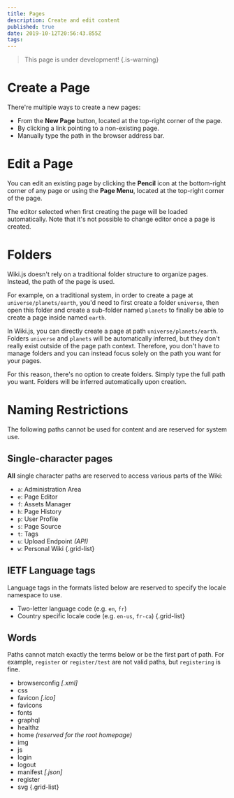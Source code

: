 ```yaml
---
title: Pages
description: Create and edit content
published: true
date: 2019-10-12T20:56:43.855Z
tags: 
---
```


> This page is under development!
{.is-warning}

# Create a Page

There're multiple ways to create a new pages:

- From the **New Page** button, located at the top-right corner of the page.
- By clicking a link pointing to a non-existing page.
- Manually type the path in the browser address bar.


# Edit a Page

You can edit an existing page by clicking the **Pencil** icon at the bottom-right corner of any page or using the **Page Menu**, located at the top-right corner of the page.

The editor selected when first creating the page will be loaded automatically. Note that it's not possible to change editor once a page is created.

# Folders

Wiki.js doesn't rely on a traditional folder structure to organize pages. Instead, the path of the page is used.

For example, on a traditional system, in order to create a page at `universe/planets/earth`, you'd need to first create a folder `universe`, then open this folder and create a sub-folder named `planets` to finally be able to create a page inside named `earth`.

In Wiki.js, you can directly create a page at path `universe/planets/earth`. Folders `universe` and `planets` will be automatically inferred, but they don't really exist outside of the page path context. Therefore, you don't have to manage folders and you can instead focus solely on the path you want for your pages.

For this reason, there's no option to create folders. Simply type the full path you want. Folders will be inferred automatically upon creation.

# Naming Restrictions

The following paths cannot be used for content and are reserved for system use.

## Single-character pages

**All** single character paths are reserved to access various parts of the Wiki:

- `a`: Administration Area
- `e`: Page Editor
- `f`: Assets Manager
- `h`: Page History
- `p`: User Profile
- `s`: Page Source
- `t`: Tags
- `u`: Upload Endpoint *(API)*
- `w`: Personal Wiki
{.grid-list}

## IETF Language tags

Language tags in the formats listed below are reserved to specify the locale namespace to use.

- Two-letter language code (e.g. `en`, `fr`)
- Country specific locale code (e.g. `en-us`, `fr-ca`)
{.grid-list}

## Words

Paths cannot match exactly the terms below or be the first part of path. For example, `register` or `register/test` are not valid paths, but `registering` is fine.

- browserconfig *\[.xml]*
- css
- favicon *\[.ico]*
- favicons
- fonts
- graphql
- healthz
- home *(reserved for the root homepage)*
- img
- js
- login
- logout
- manifest *\[.json]*
- register
- svg
{.grid-list}